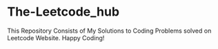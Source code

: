 # The-Leetcode_hub
This Repository Consists of My Solutions to Coding Problems solved on Leetcode Website. Happy Coding!
